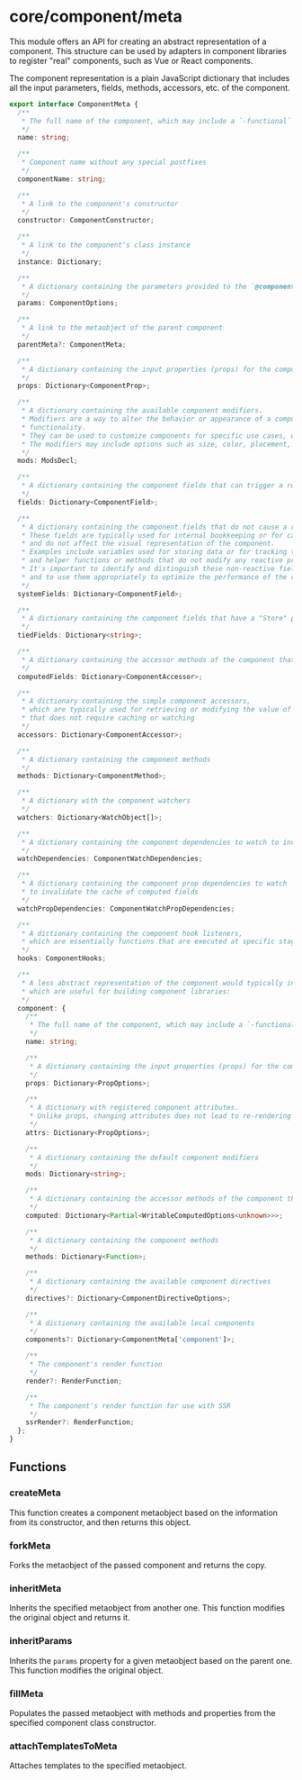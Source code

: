 # core/component/meta

This module offers an API for creating an abstract representation of a component.
This structure can be used by adapters in component libraries to register "real" components,
such as Vue or React components.

The component representation is a plain JavaScript dictionary that includes all the input parameters,
fields, methods, accessors, etc. of the component.

```typescript
export interface ComponentMeta {
  /**
   * The full name of the component, which may include a `-functional` postfix if the component is smart
   */
  name: string;

  /**
   * Component name without any special postfixes
   */
  componentName: string;

  /**
   * A link to the component's constructor
   */
  constructor: ComponentConstructor;

  /**
   * A link to the component's class instance
   */
  instance: Dictionary;

  /**
   * A dictionary containing the parameters provided to the `@component` decorator for the component
   */
  params: ComponentOptions;

  /**
   * A link to the metaobject of the parent component
   */
  parentMeta?: ComponentMeta;

  /**
   * A dictionary containing the input properties (props) for the component
   */
  props: Dictionary<ComponentProp>;

  /**
   * A dictionary containing the available component modifiers.
   * Modifiers are a way to alter the behavior or appearance of a component without changing its underlying
   * functionality.
   * They can be used to customize components for specific use cases, or to extend their capabilities.
   * The modifiers may include options such as size, color, placement, and other configurations.
   */
  mods: ModsDecl;

  /**
   * A dictionary containing the component fields that can trigger a re-rendering of the component
   */
  fields: Dictionary<ComponentField>;

  /**
   * A dictionary containing the component fields that do not cause a re-rendering of the component when they change.
   * These fields are typically used for internal bookkeeping or for caching computed values,
   * and do not affect the visual representation of the component.
   * Examples include variables used for storing data or for tracking the component's internal state,
   * and helper functions or methods that do not modify any reactive properties.
   * It's important to identify and distinguish these non-reactive fields from the reactive ones,
   * and to use them appropriately to optimize the performance of the component.
   */
  systemFields: Dictionary<ComponentField>;

  /**
   * A dictionary containing the component fields that have a "Store" postfix in their name
   */
  tiedFields: Dictionary<string>;

  /**
   * A dictionary containing the accessor methods of the component that support caching or watching
   */
  computedFields: Dictionary<ComponentAccessor>;

  /**
   * A dictionary containing the simple component accessors,
   * which are typically used for retrieving or modifying the value of a non-reactive property
   * that does not require caching or watching
   */
  accessors: Dictionary<ComponentAccessor>;

  /**
   * A dictionary containing the component methods
   */
  methods: Dictionary<ComponentMethod>;

  /**
   * A dictionary with the component watchers
   */
  watchers: Dictionary<WatchObject[]>;

  /**
   * A dictionary containing the component dependencies to watch to invalidate the cache of computed fields
   */
  watchDependencies: ComponentWatchDependencies;

  /**
   * A dictionary containing the component prop dependencies to watch
   * to invalidate the cache of computed fields
   */
  watchPropDependencies: ComponentWatchPropDependencies;

  /**
   * A dictionary containing the component hook listeners,
   * which are essentially functions that are executed at specific stages in the V4Fire component's lifecycle
   */
  hooks: ComponentHooks;

  /**
   * A less abstract representation of the component would typically include the following elements,
   * which are useful for building component libraries:
   */
  component: {
    /**
     * The full name of the component, which may include a `-functional` postfix if the component is smart
     */
    name: string;

    /**
     * A dictionary containing the input properties (props) for the component
     */
    props: Dictionary<PropOptions>;

    /**
     * A dictionary with registered component attributes.
     * Unlike props, changing attributes does not lead to re-rendering of the component template.
     */
    attrs: Dictionary<PropOptions>;

    /**
     * A dictionary containing the default component modifiers
     */
    mods: Dictionary<string>;

    /**
     * A dictionary containing the accessor methods of the component that support caching or watching
     */
    computed: Dictionary<Partial<WritableComputedOptions<unknown>>>;

    /**
     * A dictionary containing the component methods
     */
    methods: Dictionary<Function>;

    /**
     * A dictionary containing the available component directives
     */
    directives?: Dictionary<ComponentDirectiveOptions>;

    /**
     * A dictionary containing the available local components
     */
    components?: Dictionary<ComponentMeta['component']>;

    /**
     * The component's render function
     */
    render?: RenderFunction;

    /**
     * The component's render function for use with SSR
     */
    ssrRender?: RenderFunction;
  };
}
```

## Functions

### createMeta

This function creates a component metaobject based on the information from its constructor,
and then returns this object.

### forkMeta

Forks the metaobject of the passed component and returns the copy.

### inheritMeta

Inherits the specified metaobject from another one.
This function modifies the original object and returns it.

### inheritParams

Inherits the `params` property for a given metaobject based on the parent one.
This function modifies the original object.

### fillMeta

Populates the passed metaobject with methods and properties from the specified component class constructor.

### attachTemplatesToMeta

Attaches templates to the specified metaobject.

